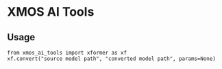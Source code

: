 # XMOS AI Tools

## Usage
```
from xmos_ai_tools import xformer as xf
xf.convert("source model path", "converted model path", params=None)
```

